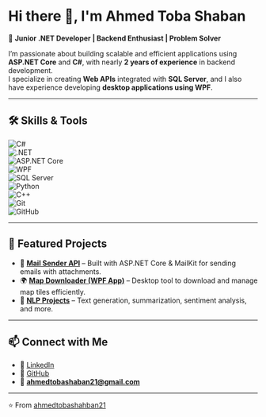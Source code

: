 # Hi there 👋, I'm Ahmed Toba Shaban  

🎯 **Junior .NET Developer | Backend Enthusiast | Problem Solver**  

I’m passionate about building scalable and efficient applications using **ASP.NET Core** and **C#**, with nearly **2 years of experience** in backend development.  
I specialize in creating **Web APIs** integrated with **SQL Server**, and I also have experience developing **desktop applications using WPF**.  

---

## 🛠️ Skills & Tools  

![C#](https://img.shields.io/badge/C%23-239120?style=for-the-badge&logo=c-sharp&logoColor=white)  
![.NET](https://img.shields.io/badge/.NET-512BD4?style=for-the-badge&logo=dotnet&logoColor=white)  
![ASP.NET Core](https://img.shields.io/badge/ASP.NET%20Core-512BD4?style=for-the-badge&logo=dotnet&logoColor=white)  
![WPF](https://img.shields.io/badge/WPF-512BD4?style=for-the-badge&logo=windows&logoColor=white)  
![SQL Server](https://img.shields.io/badge/SQL%20Server-CC2927?style=for-the-badge&logo=microsoft-sql-server&logoColor=white)  
![Python](https://img.shields.io/badge/Python-3776AB?style=for-the-badge&logo=python&logoColor=white)  
![C++](https://img.shields.io/badge/C++-00599C?style=for-the-badge&logo=cplusplus&logoColor=white)  
![Git](https://img.shields.io/badge/Git-F05032?style=for-the-badge&logo=git&logoColor=white)  
![GitHub](https://img.shields.io/badge/GitHub-181717?style=for-the-badge&logo=github&logoColor=white)  

---

## 📌 Featured Projects  

- 📧 **[Mail Sender API](https://github.com/ahmedtobashahban21/Mail-Sender)** – Built with ASP.NET Core & MailKit for sending emails with attachments.  
- 🌍 **[Map Downloader (WPF App)](https://github.com/ahmedtobashahban21/Map-Downloader)** – Desktop tool to download and manage map tiles efficiently.  
- 🤖 **[NLP Projects](https://github.com/ahmedtobashahban21/)** – Text generation, summarization, sentiment analysis, and more.  

---

## 📫 Connect with Me  

- 💼 [LinkedIn](https://www.linkedin.com/in/ahmed-toba-shaban)  
- 🐙 [GitHub](https://github.com/ahmedtobashahban21)  
- 📧 **ahmedtobashaban21@gmail.com**  

---

⭐️ From [ahmedtobashahban21](https://github.com/ahmedtobashahban21)
